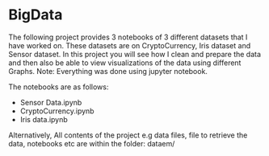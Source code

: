 # BigData
The following project provides 3 notebooks of 3 different datasets that I have worked on. These datasets are on CryptoCurrency, Iris dataset and Sensor dataset. In this project you will see how I clean and prepare the data and then also be able to view visualizations of the data using different Graphs. 
Note: Everything was done using jupyter notebook.

The notebooks are as follows:
- Sensor Data.ipynb
- CryptoCurrency.ipynb
- Iris data.ipynb

Alternatively, All contents of the project e.g data files, file to retrieve the data, notebooks etc are within the folder: dataem/
